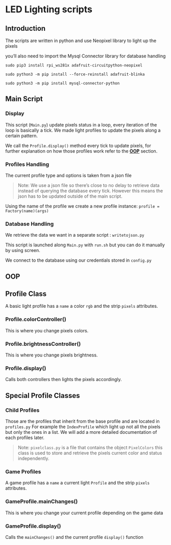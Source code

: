 # LED Lighting scripts

## Introduction

The scripts are written in python and use Neopixel library to light up the pixels

you’ll also need to import the Mysql Connector library for database handling

`sudo pip3 install rpi_ws281x adafruit-circuitpython-neopixel`

`sudo python3 -m pip install --force-reinstall adafruit-blinka`

`sudo python3 -m pip install mysql-connector-python`

## Main Script

### Display

This script (`Main.py`) update pixels status in a loop, every iteration of the loop is basically a tick.
We made light profiles to update the pixels along a certain pattern.

We call the `Profile.display()` method every tick to update pixels, for further explanation on how those profiles work refer to the **[OOP](#oop)** section.

### Profiles Handling

The current profile type and options is taken from a json file

> Note: We use a json file so there’s close to no delay to retrieve data instead of querying the database every tick. However this means the json has to be updated outside of the main script.
> 

Using the name of the profile we create a new profile instance:
`profile = Factory(name)(args)`

### Database Handling

We retrieve the data we want in a separate script : `writetojson.py`

This script is launched along `Main.py` with `run.sh` but you can do it manually by using screen.

We connect to the database using our credentials stored in `config.py`

## OOP

## Profile Class

A basic light profile has a `name` a color `rgb` and the strip `pixels` attributes.

### Profile.colorController()

This is where you change pixels colors.

### Profile.brightnessController()

This is where you change pixels brightness.

### Profile.display()

Calls both controllers then lights the pixels accordingly.

## Special Profile Classes

### Child Profiles

Those are the profiles that inherit from the base profile and are located in `profiles.py`
For example the `IndexProfile` which light up not all the pixels but only the ones in a list.
We will add a more detailed documentation of each profiles later.

> Note: `pixelclass.py` is a file that contains the object `PixelColors` this class is used to store and retrieve the pixels current color and status independently.
> 

### Game Profiles

A game profile has a `name` a current light `Profile` and the strip `pixels` attributes.

### GameProfile.mainChanges()

This is where you change your current profile depending on the game data

### GameProfile.display()

Calls the `mainChanges()` and the current profile `display()` function